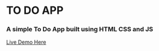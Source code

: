 # TO DO APP

### A simple To Do App built using HTML CSS and JS

[Live Demo Here](https://dahmani01.github.io/simple-to-do/)